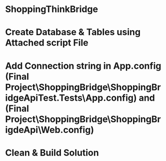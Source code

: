 # ShoppingThinkBridge
# Create Database & Tables using Attached script File
# Add Connection string in App.config  (Final Project\ShoppingBridge\ShoppingBridgeApiTest.Tests\App.config) and (Final Project\ShoppingBridge\ShoppingBrigdeApi\Web.config)
# Clean & Build Solution 
